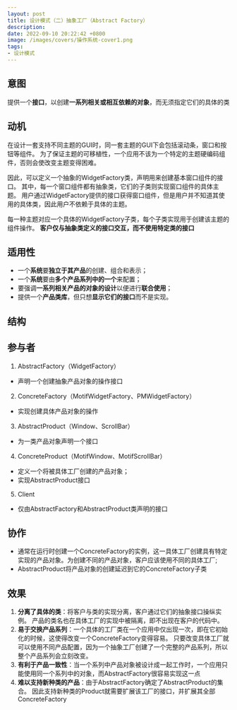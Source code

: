```yaml
---
layout: post 
title: 设计模式（二）抽象工厂（Abstract Factory） 
description:
date: 2022-09-10 20:22:42 +0800 
image: /images/covers/操作系统-cover1.png
tags:
- 设计模式
---
```


## 意图
提供一个**接口**，以创建**一系列相关或相互依赖的对象**，而无须指定它们的具体的类

## 动机
在设计一套支持不同主题的GUI时，同一套主题的GUI下会包括滚动条，窗口和按钮等组件。
为了保证主题的可移植性，一个应用不该为一个特定的主题硬编码组件，否则会使改变主题变得困难。

因此，可以定义一个抽象的WidgetFactory类，声明用来创建基本窗口组件的接口。
其中，每一个窗口组件都有抽象类，它们的子类则实现窗口组件的具体主题。
用户通过WidgetFactory提供的接口获得窗口组件，但是用户并不知道其使用的具体类，因此用户不依赖于具体的主题。

每一种主题对应一个具体的WidgetFactory子类，每个子类实现用于创建该主题的组件操作。
**客户仅与抽象类定义的接口交互，而不使用特定类的接口**

## 适用性

- 一个**系统**要**独立于其产品**的创建、组合和表示；
- 一个**系统**要由**多个产品系列中的一个**来配置；
- 要强调**一系列相关产品的对象的设计**以便进行**联合使用**；
- 提供一个**产品类库**，但只想**显示它们的接口**而不是实现。

## 结构

## 参与者

1. AbstractFactory（WidgetFactory）
- 声明一个创建抽象产品对象的操作接口

2. ConcreteFactory（MotifWidgetFactory、PMWidgetFactory）
- 实现创建具体产品对象的操作

3. AbstractProduct（Window、ScrollBar）
- 为一类产品对象声明一个接口

4. ConcreteProduct（MotifWindow、MotifScrollBar）
- 定义一个将被具体工厂创建的产品对象；
- 实现AbstractProduct接口

5. Client
- 仅由AbstractFactory和AbstractProduct类声明的接口

## 协作

- 通常在运行时创建一个ConcreteFactory的实例，这一具体工厂创建具有特定实现的产品对象。为创建不同的产品对象，客户应该使用不同的具体工厂;
- AbstractProduct将产品对象的创建延迟到它的ConcreteFactory子类

## 效果

1. **分离了具体的类**：将客户与类的实现分离，客户通过它们的抽象接口操纵实例。
产品的类名也在具体工厂的实现中被隔离，即不出现在客户的代码中。
2. **易于交换产品系列**：一个具体的工厂类在一个应用中仅出现一次，即在它初始化的时候，这使得改变一个ConcreteFactory变得容易。
只要改变具体工厂就可以使用不同产品配置，因为一个抽象工厂创建了一个完整的产品系列，所以整个产品系列会立刻改变。
3. **有利于产品一致性**：当一个系列中产品对象被设计成一起工作时，一个应用只能使用同一个系列中的对象，而AbstractFactory很容易实现这一点
4. **难以支持新种类的产品**：由于AbstractFactory确定了AbstractProduct的集合。
因此支持新种类的Product就需要扩展该工厂的接口，并扩展其全部ConcreteFactory
